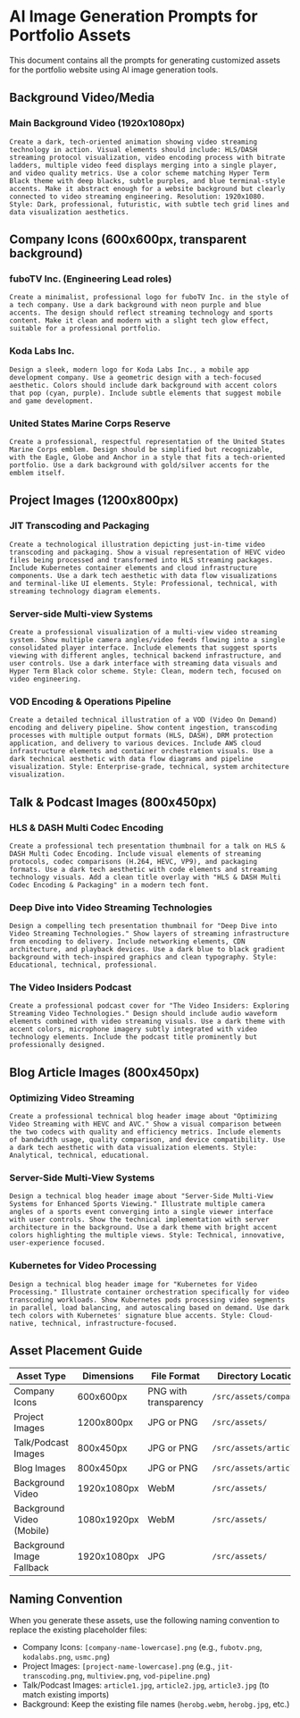 # AI Image Generation Prompts for Portfolio Assets

This document contains all the prompts for generating customized assets for the portfolio website using AI image generation tools.

## Background Video/Media

### Main Background Video (1920x1080px)
```
Create a dark, tech-oriented animation showing video streaming technology in action. Visual elements should include: HLS/DASH streaming protocol visualization, video encoding process with bitrate ladders, multiple video feed displays merging into a single player, and video quality metrics. Use a color scheme matching Hyper Term Black theme with deep blacks, subtle purples, and blue terminal-style accents. Make it abstract enough for a website background but clearly connected to video streaming engineering. Resolution: 1920x1080. Style: Dark, professional, futuristic, with subtle tech grid lines and data visualization aesthetics.
```

## Company Icons (600x600px, transparent background)

### fuboTV Inc. (Engineering Lead roles)
```
Create a minimalist, professional logo for fuboTV Inc. in the style of a tech company. Use a dark background with neon purple and blue accents. The design should reflect streaming technology and sports content. Make it clean and modern with a slight tech glow effect, suitable for a professional portfolio.
```

### Koda Labs Inc.
```
Design a sleek, modern logo for Koda Labs Inc., a mobile app development company. Use a geometric design with a tech-focused aesthetic. Colors should include dark background with accent colors that pop (cyan, purple). Include subtle elements that suggest mobile and game development.
```

### United States Marine Corps Reserve
```
Create a professional, respectful representation of the United States Marine Corps emblem. Design should be simplified but recognizable, with the Eagle, Globe and Anchor in a style that fits a tech-oriented portfolio. Use a dark background with gold/silver accents for the emblem itself.
```

## Project Images (1200x800px)

### JIT Transcoding and Packaging
```
Create a technological illustration depicting just-in-time video transcoding and packaging. Show a visual representation of HEVC video files being processed and transformed into HLS streaming packages. Include Kubernetes container elements and cloud infrastructure components. Use a dark tech aesthetic with data flow visualizations and terminal-like UI elements. Style: Professional, technical, with streaming technology diagram elements.
```

### Server-side Multi-view Systems
```
Create a professional visualization of a multi-view video streaming system. Show multiple camera angles/video feeds flowing into a single consolidated player interface. Include elements that suggest sports viewing with different angles, technical backend infrastructure, and user controls. Use a dark interface with streaming data visuals and Hyper Term Black color scheme. Style: Clean, modern tech, focused on video engineering.
```

### VOD Encoding & Operations Pipeline
```
Create a detailed technical illustration of a VOD (Video On Demand) encoding and delivery pipeline. Show content ingestion, transcoding processes with multiple output formats (HLS, DASH), DRM protection application, and delivery to various devices. Include AWS cloud infrastructure elements and container orchestration visuals. Use a dark technical aesthetic with data flow diagrams and pipeline visualization. Style: Enterprise-grade, technical, system architecture visualization.
```

## Talk & Podcast Images (800x450px)

### HLS & DASH Multi Codec Encoding
```
Create a professional tech presentation thumbnail for a talk on HLS & DASH Multi Codec Encoding. Include visual elements of streaming protocols, codec comparisons (H.264, HEVC, VP9), and packaging formats. Use a dark tech aesthetic with code elements and streaming technology visuals. Add a clean title overlay with "HLS & DASH Multi Codec Encoding & Packaging" in a modern tech font.
```

### Deep Dive into Video Streaming Technologies
```
Design a compelling tech presentation thumbnail for "Deep Dive into Video Streaming Technologies." Show layers of streaming infrastructure from encoding to delivery. Include networking elements, CDN architecture, and playback devices. Use a dark blue to black gradient background with tech-inspired graphics and clean typography. Style: Educational, technical, professional.
```

### The Video Insiders Podcast
```
Create a professional podcast cover for "The Video Insiders: Exploring Streaming Video Technologies." Design should include audio waveform elements combined with video streaming visuals. Use a dark theme with accent colors, microphone imagery subtly integrated with video technology elements. Include the podcast title prominently but professionally designed.
```

## Blog Article Images (800x450px)

### Optimizing Video Streaming
```
Create a professional technical blog header image about "Optimizing Video Streaming with HEVC and AVC." Show a visual comparison between the two codecs with quality and efficiency metrics. Include elements of bandwidth usage, quality comparison, and device compatibility. Use a dark tech aesthetic with data visualization elements. Style: Analytical, technical, educational.
```

### Server-Side Multi-View Systems
```
Design a technical blog header image about "Server-Side Multi-View Systems for Enhanced Sports Viewing." Illustrate multiple camera angles of a sports event converging into a single viewer interface with user controls. Show the technical implementation with server architecture in the background. Use a dark theme with bright accent colors highlighting the multiple views. Style: Technical, innovative, user-experience focused.
```

### Kubernetes for Video Processing
```
Design a technical blog header image for "Kubernetes for Video Processing." Illustrate container orchestration specifically for video transcoding workloads. Show Kubernetes pods processing video segments in parallel, load balancing, and autoscaling based on demand. Use dark tech colors with Kubernetes' signature blue accents. Style: Cloud-native, technical, infrastructure-focused.
```

## Asset Placement Guide

| Asset Type | Dimensions | File Format | Directory Location |
|------------|------------|-------------|-------------------|
| Company Icons | 600x600px | PNG with transparency | `/src/assets/company/` |
| Project Images | 1200x800px | JPG or PNG | `/src/assets/` |
| Talk/Podcast Images | 800x450px | JPG or PNG | `/src/assets/article/` |
| Blog Images | 800x450px | JPG or PNG | `/src/assets/article/` |
| Background Video | 1920x1080px | WebM | `/src/assets/` |
| Background Video (Mobile) | 1080x1920px | WebM | `/src/assets/` |
| Background Image Fallback | 1920x1080px | JPG | `/src/assets/` |

## Naming Convention

When you generate these assets, use the following naming convention to replace the existing placeholder files:

- Company Icons: `[company-name-lowercase].png` (e.g., `fubotv.png`, `kodalabs.png`, `usmc.png`)
- Project Images: `[project-name-lowercase].png` (e.g., `jit-transcoding.png`, `multiview.png`, `vod-pipeline.png`)
- Talk/Podcast Images: `article1.jpg`, `article2.jpg`, `article3.jpg` (to match existing imports)
- Background: Keep the existing file names (`herobg.webm`, `herobg.jpg`, etc.)
